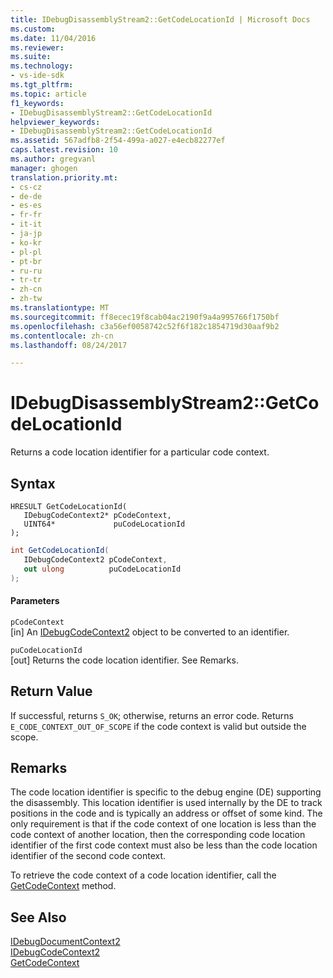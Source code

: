 ```yaml
---
title: IDebugDisassemblyStream2::GetCodeLocationId | Microsoft Docs
ms.custom: 
ms.date: 11/04/2016
ms.reviewer: 
ms.suite: 
ms.technology:
- vs-ide-sdk
ms.tgt_pltfrm: 
ms.topic: article
f1_keywords:
- IDebugDisassemblyStream2::GetCodeLocationId
helpviewer_keywords:
- IDebugDisassemblyStream2::GetCodeLocationId
ms.assetid: 567adfb8-2f54-499a-a027-e4ecb82277ef
caps.latest.revision: 10
ms.author: gregvanl
manager: ghogen
translation.priority.mt:
- cs-cz
- de-de
- es-es
- fr-fr
- it-it
- ja-jp
- ko-kr
- pl-pl
- pt-br
- ru-ru
- tr-tr
- zh-cn
- zh-tw
ms.translationtype: MT
ms.sourcegitcommit: ff8ecec19f8cab04ac2190f9a4a995766f1750bf
ms.openlocfilehash: c3a56ef0058742c52f6f182c1854719d30aaf9b2
ms.contentlocale: zh-cn
ms.lasthandoff: 08/24/2017

---
```

# <a name="idebugdisassemblystream2getcodelocationid"></a>IDebugDisassemblyStream2::GetCodeLocationId
Returns a code location identifier for a particular code context.  
  
## <a name="syntax"></a>Syntax  
  
```cpp#  
HRESULT GetCodeLocationId(   
   IDebugCodeContext2* pCodeContext,  
   UINT64*             puCodeLocationId  
);  
```  
  
```cs  
int GetCodeLocationId(   
   IDebugCodeContext2 pCodeContext,  
   out ulong          puCodeLocationId  
);  
```  
  
#### <a name="parameters"></a>Parameters  
 `pCodeContext`  
 [in] An [IDebugCodeContext2](../../../extensibility/debugger/reference/idebugcodecontext2.md) object to be converted to an identifier.  
  
 `puCodeLocationId`  
 [out] Returns the code location identifier. See Remarks.  
  
## <a name="return-value"></a>Return Value  
 If successful, returns `S_OK`; otherwise, returns an error code. Returns `E_CODE_CONTEXT_OUT_OF_SCOPE` if the code context is valid but outside the scope.  
  
## <a name="remarks"></a>Remarks  
 The code location identifier is specific to the debug engine (DE) supporting the disassembly. This location identifier is used internally by the DE to track positions in the code and is typically an address or offset of some kind. The only requirement is that if the code context of one location is less than the code context of another location, then the corresponding code location identifier of the first code context must also be less than the code location identifier of the second code context.  
  
 To retrieve the code context of a code location identifier, call the [GetCodeContext](../../../extensibility/debugger/reference/idebugdisassemblystream2-getcodecontext.md) method.  
  
## <a name="see-also"></a>See Also  
 [IDebugDocumentContext2](../../../extensibility/debugger/reference/idebugdocumentcontext2.md)   
 [IDebugCodeContext2](../../../extensibility/debugger/reference/idebugcodecontext2.md)   
 [GetCodeContext](../../../extensibility/debugger/reference/idebugdisassemblystream2-getcodecontext.md)
